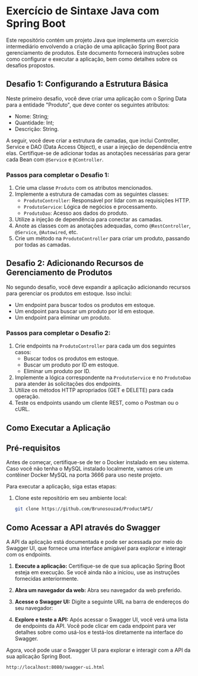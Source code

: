 # Exercício de Sintaxe Java com Spring Boot

Este repositório contém um projeto Java que implementa um exercício intermediário envolvendo a criação de uma aplicação Spring Boot para gerenciamento de produtos. Este documento fornecerá instruções sobre como configurar e executar a aplicação, bem como detalhes sobre os desafios propostos.


## Desafio 1: Configurando a Estrutura Básica

Neste primeiro desafio, você deve criar uma aplicação com o Spring Data para a entidade "Produto", que deve conter os seguintes atributos:

- Nome: String;
- Quantidade: Int;
- Descrição: String.

A seguir, você deve criar a estrutura de camadas, que inclui Controller, Service e DAO (Data Access Object), e usar a injeção de dependência entre elas. Certifique-se de adicionar todas as anotações necessárias para gerar cada Bean com `@Service` e `@Controller`.

### Passos para completar o Desafio 1:

1. Crie uma classe `Produto` com os atributos mencionados.
2. Implemente a estrutura de camadas com as seguintes classes:
   - `ProdutoController`: Responsável por lidar com as requisições HTTP.
   - `ProdutoService`: Lógica de negócios e processamento.
   - `ProdutoDao`: Acesso aos dados do produto.
3. Utilize a injeção de dependência para conectar as camadas.
4. Anote as classes com as anotações adequadas, como `@RestController`, `@Service`, `@Autowired`, etc.
5. Crie um método na `ProdutoController` para criar um produto, passando por todas as camadas.

## Desafio 2: Adicionando Recursos de Gerenciamento de Produtos

No segundo desafio, você deve expandir a aplicação adicionando recursos para gerenciar os produtos em estoque. Isso inclui:

- Um endpoint para buscar todos os produtos em estoque.
- Um endpoint para buscar um produto por Id em estoque.
- Um endpoint para eliminar um produto.

### Passos para completar o Desafio 2:

1. Crie endpoints na `ProdutoController` para cada um dos seguintes casos:
   - Buscar todos os produtos em estoque.
   - Buscar um produto por ID em estoque.
   - Eliminar um produto por ID.
2. Implemente a lógica correspondente na `ProdutoService` e no `ProdutoDao` para atender às solicitações dos endpoints.
3. Utilize os métodos HTTP apropriados (GET e DELETE) para cada operação.
4. Teste os endpoints usando um cliente REST, como o Postman ou o cURL.

## Como Executar a Aplicação

## Pré-requisitos

Antes de começar, certifique-se de ter o Docker instalado em seu sistema. Caso você não tenha o MySQL instalado localmente, vamos crie um contêiner Docker MySQL na porta 3666 para uso neste projeto.

Para executar a aplicação, siga estas etapas:

1. Clone este repositório em seu ambiente local:

   ```bash
   git clone https://github.com/Brunosouzad/ProductAPI/

## Como Acessar a API através do Swagger

A API da aplicação está documentada e pode ser acessada por meio do Swagger UI, que fornece uma interface amigável para explorar e interagir com os endpoints.

1. **Execute a aplicação:** Certifique-se de que sua aplicação Spring Boot esteja em execução. Se você ainda não a iniciou, use as instruções fornecidas anteriormente.

2. **Abra um navegador da web:** Abra seu navegador da web preferido.

3. **Acesse o Swagger UI:** Digite a seguinte URL na barra de endereços do seu navegador:
   
4. **Explore e teste a API:** Após acessar o Swagger UI, você verá uma lista de endpoints da API. Você pode clicar em cada endpoint para ver detalhes sobre como usá-los e testá-los diretamente na interface do Swagger.

Agora, você pode usar o Swagger UI para explorar e interagir com a API da sua aplicação Spring Boot.
```bash
http://localhost:8080/swagger-ui.html
